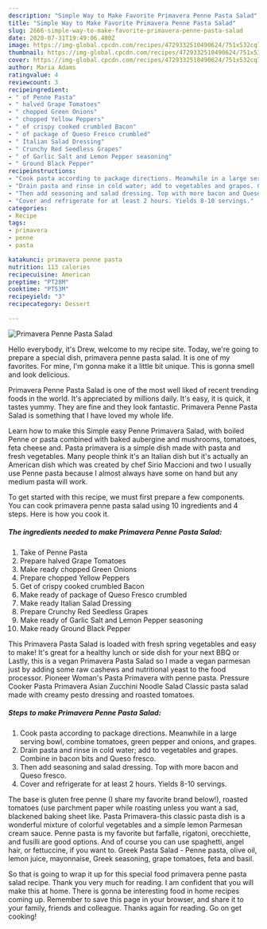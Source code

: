 ```yaml
---
description: "Simple Way to Make Favorite Primavera Penne Pasta Salad"
title: "Simple Way to Make Favorite Primavera Penne Pasta Salad"
slug: 2666-simple-way-to-make-favorite-primavera-penne-pasta-salad
date: 2020-07-31T19:49:06.400Z
image: https://img-global.cpcdn.com/recipes/4729332510490624/751x532cq70/primavera-penne-pasta-salad-recipe-main-photo.jpg
thumbnail: https://img-global.cpcdn.com/recipes/4729332510490624/751x532cq70/primavera-penne-pasta-salad-recipe-main-photo.jpg
cover: https://img-global.cpcdn.com/recipes/4729332510490624/751x532cq70/primavera-penne-pasta-salad-recipe-main-photo.jpg
author: Maria Adams
ratingvalue: 4
reviewcount: 3
recipeingredient:
- " of Penne Pasta"
- " halved Grape Tomatoes"
- " chopped Green Onions"
- " chopped Yellow Peppers"
- " of crispy cooked crumbled Bacon"
- " of package of Queso Fresco crumbled"
- " Italian Salad Dressing"
- " Crunchy Red Seedless Grapes"
- " of Garlic Salt and Lemon Pepper seasoning"
- " Ground Black Pepper"
recipeinstructions:
- "Cook pasta according to package directions. Meanwhile in a large serving bowl, combine tomatoes, green pepper and onions, and grapes."
- "Drain pasta and rinse in cold water; add to vegetables and grapes. Combine in bacon bits and Queso fresco."
- "Then add seasoning and salad dressing. Top with more bacon and Queso fresco."
- "Cover and refrigerate for at least 2 hours. Yields 8-10 servings."
categories:
- Recipe
tags:
- primavera
- penne
- pasta

katakunci: primavera penne pasta 
nutrition: 113 calories
recipecuisine: American
preptime: "PT28M"
cooktime: "PT53M"
recipeyield: "3"
recipecategory: Dessert

---
```



![Primavera Penne Pasta Salad](https://img-global.cpcdn.com/recipes/4729332510490624/751x532cq70/primavera-penne-pasta-salad-recipe-main-photo.jpg)

Hello everybody, it's Drew, welcome to my recipe site. Today, we're going to prepare a special dish, primavera penne pasta salad. It is one of my favorites. For mine, I'm gonna make it a little bit unique. This is gonna smell and look delicious.

Primavera Penne Pasta Salad is one of the most well liked of recent trending foods in the world. It's appreciated by millions daily. It's easy, it is quick, it tastes yummy. They are fine and they look fantastic. Primavera Penne Pasta Salad is something that I have loved my whole life.

Learn how to make this Simple easy Penne Primavera Salad, with boiled Penne or pasta combined with baked aubergine and mushrooms, tomatoes, feta cheese and. Pasta primavera is a simple dish made with pasta and fresh vegetables. Many people think it&#39;s an Italian dish but it&#39;s actually an American dish which was created by chef Sirio Maccioni and two I usually use Penne pasta because I almost always have some on hand but any medium pasta will work.


To get started with this recipe, we must first prepare a few components. You can cook primavera penne pasta salad using 10 ingredients and 4 steps. Here is how you cook it.

<!--inarticleads1-->

##### The ingredients needed to make Primavera Penne Pasta Salad:

1. Take  of Penne Pasta
1. Prepare  halved Grape Tomatoes
1. Make ready  chopped Green Onions
1. Prepare  chopped Yellow Peppers
1. Get  of crispy cooked crumbled Bacon
1. Make ready  of package of Queso Fresco crumbled
1. Make ready  Italian Salad Dressing
1. Prepare  Crunchy Red Seedless Grapes
1. Make ready  of Garlic Salt and Lemon Pepper seasoning
1. Make ready  Ground Black Pepper


This Primavera Pasta Salad is loaded with fresh spring vegetables and easy to make! It&#39;s great for a healthy lunch or side dish for your next BBQ or Lastly, this is a vegan Primavera Pasta Salad so I made a vegan parmesan just by adding some raw cashews and nutritional yeast to the food processor. Pioneer Woman&#39;s Pasta Primavera with penne pasta. Pressure Cooker Pasta Primavera Asian Zucchini Noodle Salad Classic pasta salad made with creamy pesto dressing and roasted tomatoes. 

<!--inarticleads2-->

##### Steps to make Primavera Penne Pasta Salad:

1. Cook pasta according to package directions. Meanwhile in a large serving bowl, combine tomatoes, green pepper and onions, and grapes.
1. Drain pasta and rinse in cold water; add to vegetables and grapes. Combine in bacon bits and Queso fresco.
1. Then add seasoning and salad dressing. Top with more bacon and Queso fresco.
1. Cover and refrigerate for at least 2 hours. Yields 8-10 servings.


The base is gluten free penne (I share my favorite brand below!), roasted tomatoes (use parchment paper while roasting unless you want a sad, blackened baking sheet like. Pasta Primavera-this classic pasta dish is a wonderful mixture of colorful vegetables and a simple lemon Parmesan cream sauce. Penne pasta is my favorite but farfalle, rigatoni, orecchiette, and fusilli are good options. And of course you can use spaghetti, angel hair, or fettuccine, if you want to. Greek Pasta Salad - Penne pasta, olive oil, lemon juice, mayonnaise, Greek seasoning, grape tomatoes, feta and basil. 

So that is going to wrap it up for this special food primavera penne pasta salad recipe. Thank you very much for reading. I am confident that you will make this at home. There is gonna be interesting food in home recipes coming up. Remember to save this page in your browser, and share it to your family, friends and colleague. Thanks again for reading. Go on get cooking!
